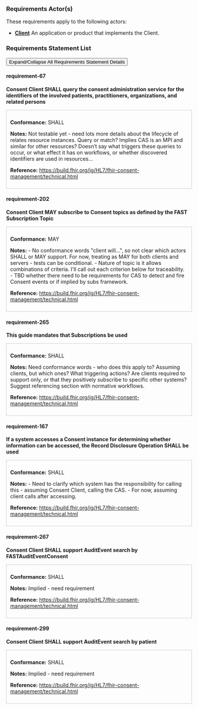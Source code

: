 
### Requirements Actor(s)

<p>These requirements apply to the following actors: </p>
<ul>
<li><b><a href="ActorDefinition-client">Client</a></b>&nbsp;An application or product that implements the Client.</li>
</ul>

### Requirements Statement List

<p>
<button class="btn btn-info btn-lg btn-block" type="button" title="Click to Expand/Collapse All Requirements Statement Details" data-toggle="collapse" data-target="#req-67detail,#req-202detail,#req-265detail,#req-167detail,#req-267detail,#req-299detail" aria-expanded="false">Expand/Collapse All Requirements Statement Details</button>
</p>

#### <a title="Click to Open or Close Details" data-toggle="collapse" data-target="#req-67detail" aria-expanded="false">requirement-67</a>&nbsp;
<p>
<b>Consent Client SHALL query the consent administration service for the identifiers of the involved patients, practitioners, organizations, and related persons</b>
</p>

<div class="collapse" id="req-67detail">
<div class="card card-body" style="border:1px solid;border-color:#cccccc;padding:10px" markdown="1">
<p>
<b>Conformance:</b>&nbsp;SHALL&nbsp;
</p>
<p>
<b>Notes:</b>&nbsp;Not testable yet - need lots more details about the lifecycle of relates resource instances. 
Query or match?
Implies CAS is an MPI and similar for other resources?
Doesn’t say what triggers these queries to occur, or what effect it has on workflows, or whether discovered identifiers are used in resources...
</p>
<p>
<b>Reference:</b>&nbsp;<a href="https://build.fhir.org/ig/HL7/fhir-consent-management/technical.html#:~:text=client%20systems%20SHALL%20query%20the%20consent%20administration%20service%20for%20the%20identifiers%20of%20the%20involved%20patients%2C%20practitioners%2C%20organizations%2C%20and%20related%20persons">https://build.fhir.org/ig/HL7/fhir-consent-management/technical.html</a>
</p>
</div>
</div>

#### <a title="Click to Open or Close Details" data-toggle="collapse" data-target="#req-202detail" aria-expanded="false">requirement-202</a>&nbsp;
<p>
<b>Consent Client MAY subscribe to Consent topics as defined by the FAST Subscription Topic</b>
</p>

<div class="collapse" id="req-202detail">
<div class="card card-body" style="border:1px solid;border-color:#cccccc;padding:10px" markdown="1">
<p>
<b>Conformance:</b>&nbsp;MAY&nbsp;
</p>
<p>
<b>Notes:</b>&nbsp;- No conformance words "client will...", so not clear which actors SHALL or MAY support. For now, treating as MAY for both clients and servers - tests can be conditional.
- Nature of topic is it allows combinations of criteria. I'll call out each criterion below for traceability.
- TBD whether there need to be requirements for CAS to detect and fire Consent events or if implied by subs framework.
</p>
<p>
<b>Reference:</b>&nbsp;<a href="https://build.fhir.org/ig/HL7/fhir-consent-management/technical.html#:~:text=To%20register%20a%20subscription%2C%20client%20systems%20will%20POST%20to%20a%20consent%20administration%20service%27s%20Subscription%20endpoint">https://build.fhir.org/ig/HL7/fhir-consent-management/technical.html</a>
</p>
</div>
</div>

#### <a title="Click to Open or Close Details" data-toggle="collapse" data-target="#req-265detail" aria-expanded="false">requirement-265</a>&nbsp;
<p>
<b>This guide mandates that Subscriptions be used</b>
</p>

<div class="collapse" id="req-265detail">
<div class="card card-body" style="border:1px solid;border-color:#cccccc;padding:10px" markdown="1">
<p>
<b>Conformance:</b>&nbsp;SHALL&nbsp;
</p>
<p>
<b>Notes:</b>&nbsp;Need conformance words - who does this apply to? Assuming clients, but which ones? What triggering actions? Are clients required to support only, or that they positively subscribe to specific other systems? Suggest referencing section with normative workflows.
</p>
<p>
<b>Reference:</b>&nbsp;<a href="https://build.fhir.org/ig/HL7/fhir-consent-management/technical.html#:~:text=this%20guide%20mandates%20that%20Subscriptions%20be%20used">https://build.fhir.org/ig/HL7/fhir-consent-management/technical.html</a>
</p>
</div>
</div>

#### <a title="Click to Open or Close Details" data-toggle="collapse" data-target="#req-167detail" aria-expanded="false">requirement-167</a>&nbsp;
<p>
<b>If a system accesses a Consent instance for determining whether information can be accessed, the Record Disclosure Operation SHALL be used</b>
</p>

<div class="collapse" id="req-167detail">
<div class="card card-body" style="border:1px solid;border-color:#cccccc;padding:10px" markdown="1">
<p>
<b>Conformance:</b>&nbsp;SHALL&nbsp;
</p>
<p>
<b>Notes:</b>&nbsp;- Need to clarify which system has the responsibility for calling this - assuming Consent Client, calling the CAS.
- For now, assuming client calls after accessing.
</p>
<p>
<b>Reference:</b>&nbsp;<a href="https://build.fhir.org/ig/HL7/fhir-consent-management/technical.html#:~:text=The%20Record%20Disclosure%20Operation%20SHALL%20be%20used%20when%20a%20system%20accesses%20a%20Consent%20instance%20for%20determining%20whether%20informtion%20can%20be%20accessed">https://build.fhir.org/ig/HL7/fhir-consent-management/technical.html</a>
</p>
</div>
</div>

#### <a title="Click to Open or Close Details" data-toggle="collapse" data-target="#req-267detail" aria-expanded="false">requirement-267</a>&nbsp;
<p>
<b>Consent Client SHALL support AuditEvent search by FASTAuditEventConsent</b>
</p>

<div class="collapse" id="req-267detail">
<div class="card card-body" style="border:1px solid;border-color:#cccccc;padding:10px" markdown="1">
<p>
<b>Conformance:</b>&nbsp;SHALL&nbsp;
</p>
<p>
<b>Notes:</b>&nbsp;Implied - need requirement
</p>
<p>
<b>Reference:</b>&nbsp;<a href="https://build.fhir.org/ig/HL7/fhir-consent-management/technical.html#:~:text=systems%20SHALL%20support%20the,consent">https://build.fhir.org/ig/HL7/fhir-consent-management/technical.html</a>
</p>
</div>
</div>

#### <a title="Click to Open or Close Details" data-toggle="collapse" data-target="#req-299detail" aria-expanded="false">requirement-299</a>&nbsp;
<p>
<b>Consent Client SHALL support AuditEvent search by patient</b>
</p>

<div class="collapse" id="req-299detail">
<div class="card card-body" style="border:1px solid;border-color:#cccccc;padding:10px" markdown="1">
<p>
<b>Conformance:</b>&nbsp;SHALL&nbsp;
</p>
<p>
<b>Notes:</b>&nbsp;Implied - need requirement
</p>
<p>
<b>Reference:</b>&nbsp;<a href="https://build.fhir.org/ig/HL7/fhir-consent-management/technical.html#:~:text=systems%20SHALL%20support%20the,patient">https://build.fhir.org/ig/HL7/fhir-consent-management/technical.html</a>
</p>
</div>
</div>


<br/>
